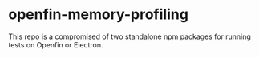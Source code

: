 # openfin-memory-profiling

This repo is a compromised of two standalone npm packages for running tests on Openfin or Electron.
